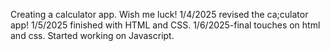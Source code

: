 Creating a calculator app.
Wish me luck!
1/4/2025 revised the ca;culator app!
1/5/2025 finished with HTML and CSS.
1/6/2025-final touches on html and css. Started working on Javascript.
